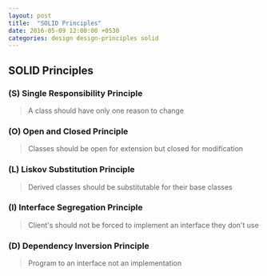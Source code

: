 ```yaml
---
layout: post
title:  "SOLID Principles"
date: 2016-05-09 12:00:00 +0530
categories: design design-principles solid
---
```


## SOLID Principles

### (S) Single Responsibility Principle
> A class should have only one reason to change

### (O) Open and Closed Principle
> Classes should be open for extension but closed for modification

### (L) Liskov Substitution Principle
> Derived classes should be substitutable for their base classes 

### (I) Interface Segregation Principle
> Client's should not be forced to implement an interface they don't use

### (D) Dependency Inversion Principle
> Program to an interface not an implementation
